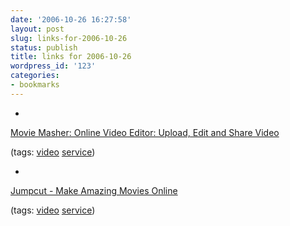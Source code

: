 ```yaml
---
date: '2006-10-26 16:27:58'
layout: post
slug: links-for-2006-10-26
status: publish
title: links for 2006-10-26
wordpress_id: '123'
categories:
- bookmarks
---
```



	
  *
		

[Movie Masher: Online Video Editor: Upload, Edit and Share Video](http://www.moviemasher.com/)


		

(tags: [video](http://del.icio.us/eob/video) [service](http://del.icio.us/eob/service))


	

	
  *
		

[Jumpcut - Make Amazing Movies Online](http://www.jumpcut.com/)


		

(tags: [video](http://del.icio.us/eob/video) [service](http://del.icio.us/eob/service))


	



